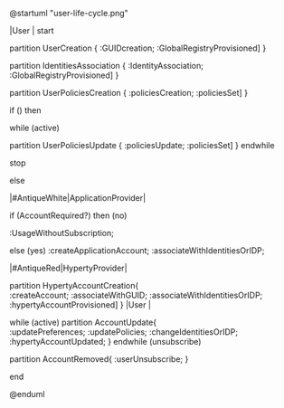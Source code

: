 @startuml "user-life-cycle.png"

|User |
start

partition UserCreation {
    :GUIDcreation;
    :GlobalRegistryProvisioned]
}

partition IdentitiesAssociation {
    :IdentityAssociation;
    :GlobalRegistryProvisioned]
}

partition UserPoliciesCreation {
    :policiesCreation;
    :policiesSet]
}

if () then

while (active)

partition UserPoliciesUpdate {
    :policiesUpdate;
    :policiesSet]
}
endwhile

stop


else

|#AntiqueWhite|ApplicationProvider|

if (AccountRequired?) then (no)

:UsageWithoutSubscription;

else (yes)
		:createApplicationAccount;
		:associateWithIdentitiesOrIDP;

|#AntiqueRed|HypertyProvider|

partition HypertyAccountCreation{		
		:createAccount;
    :associateWithGUID;
		:associateWithIdentitiesOrIDP;
		:hypertyAccountProvisioned]
	}
|User |

while (active)
partition AccountUpdate{		
		:updatePreferences;
		:updatePolicies;
		:changeIdentitiesOrIDP;
		:hypertyAccountUpdated;
	}
endwhile (unsubscribe)

partition AccountRemoved{
	:userUnsubscribe;
	}


end

@enduml
